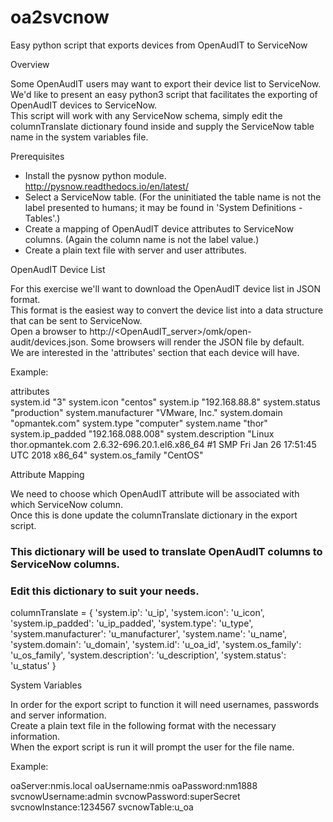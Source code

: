 # oa2svcnow
Easy python script that exports devices from OpenAudIT to ServiceNow

Overview

Some OpenAudIT users may want to export their device list to ServiceNow.  
We'd like to present an easy python3 script that facilitates the exporting of OpenAudIT devices to ServiceNow.  
This script will work with any ServiceNow schema, simply edit the columnTranslate dictionary found inside and supply the ServiceNow table name in the system variables file.

Prerequisites
- Install the pysnow python module.  http://pysnow.readthedocs.io/en/latest/
- Select a ServiceNow table. (For the uninitiated the table name is not the label presented to humans; it may be found in 'System Definitions - Tables'.)
- Create a mapping of OpenAudIT device attributes to ServiceNow columns. (Again the column name is not the label value.)
- Create a plain text file with server and user attributes.

OpenAudIT Device List

For this exercise we'll want to download the OpenAudIT device list in JSON format.  
This format is the easiest way to convert the device list into a data structure that can be sent to ServiceNow.  
Open a browser to http://<OpenAudIT_server>/omk/open-audit/devices.json.  Some browsers will render the JSON file by default.  
We are interested in the 'attributes' section that each device will have. 

Example:

attributes   
   system.id    "3"
   system.icon    "centos"
   system.ip    "192.168.88.8"
   system.status    "production"
   system.manufacturer    "VMware, Inc."
   system.domain    "opmantek.com"
   system.type    "computer"
   system.name    "thor"
   system.ip_padded    "192.168.088.008"
   system.description    "Linux thor.opmantek.com 2.6.32-696.20.1.el6.x86_64 #1 SMP Fri Jan 26 17:51:45 UTC 2018 x86_64"
   system.os_family    "CentOS"

Attribute Mapping

We need to choose which OpenAudIT attribute will be associated with which ServiceNow column.  
Once this is done update the columnTranslate dictionary in the export script.

### This dictionary will be used to translate OpenAudIT columns to ServiceNow columns. 
### Edit this dictionary to suit your needs.
columnTranslate = {
    'system.ip': 'u_ip',
    'system.icon': 'u_icon',
    'system.ip_padded': 'u_ip_padded',
    'system.type': 'u_type',
    'system.manufacturer': 'u_manufacturer',
    'system.name': 'u_name',
    'system.domain': 'u_domain',
    'system.id': 'u_oa_id',
    'system.os_family': 'u_os_family',
    'system.description': 'u_description',
    'system.status': 'u_status'
}

System Variables

In order for the export script to function it will need usernames, passwords and server information.  
Create a plain text file in the following format with the necessary information.  
When the export script is run it will prompt the user for the file name.

Example:

oaServer:nmis.local
oaUsername:nmis
oaPassword:nm1888
svcnowUsername:admin
svcnowPassword:superSecret
svcnowInstance:1234567
svcnowTable:u_oa
